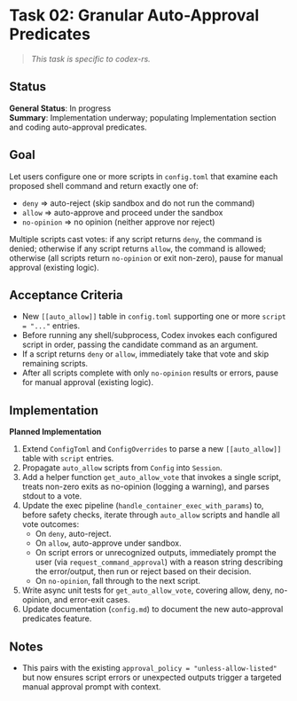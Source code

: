 # Task 02: Granular Auto-Approval Predicates

> *This task is specific to codex-rs.*

## Status

**General Status**: In progress  
**Summary**: Implementation underway; populating Implementation section and coding auto-approval predicates.

## Goal
Let users configure one or more scripts in `config.toml` that examine each proposed shell command and return exactly one of:

- `deny`        => auto-reject (skip sandbox and do not run the command)
- `allow`       => auto-approve and proceed under the sandbox
- `no-opinion`  => no opinion (neither approve nor reject)

Multiple scripts cast votes: if any script returns `deny`, the command is denied; otherwise if any script returns `allow`, the command is allowed; otherwise (all scripts return `no-opinion` or exit non-zero), pause for manual approval (existing logic).

## Acceptance Criteria
- New `[[auto_allow]]` table in `config.toml` supporting one or more `script = "..."` entries.
- Before running any shell/subprocess, Codex invokes each configured script in order, passing the candidate command as an argument.
- If a script returns `deny` or `allow`, immediately take that vote and skip remaining scripts.
- After all scripts complete with only `no-opinion` results or errors, pause for manual approval (existing logic).

## Implementation
**Planned Implementation**  
1. Extend `ConfigToml` and `ConfigOverrides` to parse a new `[[auto_allow]]` table with `script` entries.  
2. Propagate `auto_allow` scripts from `Config` into `Session`.  
3. Add a helper function `get_auto_allow_vote` that invokes a single script, treats non-zero exits as no-opinion (logging a warning), and parses stdout to a vote.  
4. Update the exec pipeline (`handle_container_exec_with_params`) to, before safety checks, iterate through `auto_allow` scripts and handle all vote outcomes:
   - On `deny`, auto-reject.
   - On `allow`, auto-approve under sandbox.
   - On script errors or unrecognized outputs, immediately prompt the user (via `request_command_approval`) with a reason string describing the error/output, then run or reject based on their decision.
   - On `no-opinion`, fall through to the next script.
6. Write async unit tests for `get_auto_allow_vote`, covering allow, deny, no-opinion, and error-exit cases.  
7. Update documentation (`config.md`) to document the new auto-approval predicates feature.

## Notes
- This pairs with the existing `approval_policy = "unless-allow-listed"` but now ensures script errors or unexpected outputs trigger a targeted manual approval prompt with context.
